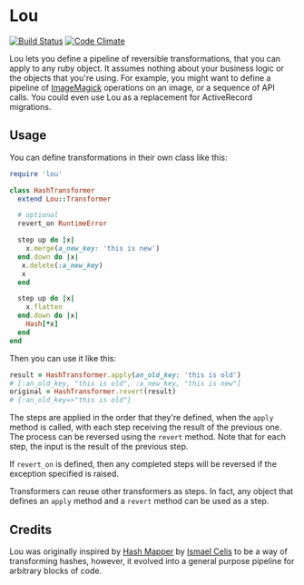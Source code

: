 Lou
===

[![Build Status](https://travis-ci.org/iainbeeston/lou.svg?branch=master)](https://travis-ci.org/iainbeeston/lou)
[![Code Climate](https://codeclimate.com/github/iainbeeston/lou/badges/gpa.svg)](https://codeclimate.com/github/iainbeeston/lou)

Lou lets you define a pipeline of reversible transformations, that you can apply to any ruby object. It assumes nothing about your business logic or the objects that you're using. For example, you might want to define a pipeline of [ImageMagick](http://www.imagemagick.org) operations on an image, or a sequence of API calls. You could even use Lou as a replacement for ActiveRecord migrations.

Usage
-----

You can define transformations in their own class like this:

~~~ruby
require 'lou'

class HashTransformer
  extend Lou::Transformer

  # optional
  revert_on RuntimeError

  step up do |x|
    x.merge(a_new_key: 'this is new')
  end.down do |x|
   x.delete(:a_new_key)
   x
  end

  step up do |x|
    x.flatten
  end.down do |x|
    Hash[*x]
  end
end
~~~

Then you can use it like this:

~~~ruby
result = HashTransformer.apply(an_old_key: 'this is old')
# [:an_old_key, "this is old", :a_new_key, "this is new"]
original = HashTransformer.revert(result)
# {:an_old_key=>"this is old"}
~~~

The steps are applied in the order that they're defined, when the `apply` method is called, with each step receiving the result of the previous one. The process can be reversed using the `revert` method. Note that for each step, the input is the result of the previous step.

If `revert_on` is defined, then any completed steps will be reversed if the exception specified is raised.

Transformers can reuse other transformers as steps. In fact, any object that defines an `apply` method and a `revert` method can be used as a step.

Credits
-------

Lou was originally inspired by [Hash Mapper](http://github.com/ismasan) by [Ismael Celis](http://github.com/ismasan) to be a way of transforming hashes, however, it evolved into a general purpose pipeline for arbitrary blocks of code.